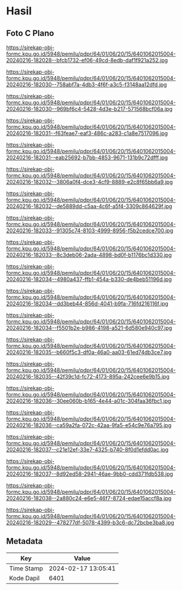 # Hasil

## Foto C Plano

https://sirekap-obj-formc.kpu.go.id/5948/pemilu/pdpr/64/01/06/20/15/6401062015004-20240216-182028--bfcb1732-ef06-49cd-8edb-daf1f921a252.jpg

https://sirekap-obj-formc.kpu.go.id/5948/pemilu/pdpr/64/01/06/20/15/6401062015004-20240216-182030--758abf7a-4db3-4f6f-a3c5-f3148aa12dfd.jpg

https://sirekap-obj-formc.kpu.go.id/5948/pemilu/pdpr/64/01/06/20/15/6401062015004-20240216-182030--969bf6c4-5428-4d3e-b217-571568bcf06a.jpg

https://sirekap-obj-formc.kpu.go.id/5948/pemilu/pdpr/64/01/06/20/15/6401062015004-20240216-182031--f63feae7-eaf3-486c-a283-c1a8e7517096.jpg

https://sirekap-obj-formc.kpu.go.id/5948/pemilu/pdpr/64/01/06/20/15/6401062015004-20240216-182031--eab25692-b7bb-4853-9671-131b9c72dfff.jpg

https://sirekap-obj-formc.kpu.go.id/5948/pemilu/pdpr/64/01/06/20/15/6401062015004-20240216-182032--3806a0f4-dce3-4cf9-8889-e2c8f65bb6a9.jpg

https://sirekap-obj-formc.kpu.go.id/5948/pemilu/pdpr/64/01/06/20/15/6401062015004-20240216-182032--de5889dd-c5aa-4c6f-a5f4-3309c864629f.jpg

https://sirekap-obj-formc.kpu.go.id/5948/pemilu/pdpr/64/01/06/20/15/6401062015004-20240216-182033--91305c74-8103-4999-8956-f5b2cedce700.jpg

https://sirekap-obj-formc.kpu.go.id/5948/pemilu/pdpr/64/01/06/20/15/6401062015004-20240216-182033--8c3deb06-2ada-4898-bd0f-b1176bc1d330.jpg

https://sirekap-obj-formc.kpu.go.id/5948/pemilu/pdpr/64/01/06/20/15/6401062015004-20240216-182034--4980a437-ffb1-454a-b330-de4beb51196d.jpg

https://sirekap-obj-formc.kpu.go.id/5948/pemilu/pdpr/64/01/06/20/15/6401062015004-20240216-182034--dd3beb44-856d-4041-b9fa-716fd216116f.jpg

https://sirekap-obj-formc.kpu.go.id/5948/pemilu/pdpr/64/01/06/20/15/6401062015004-20240216-182034--f5501b2e-b986-4198-a521-6d580e940c97.jpg

https://sirekap-obj-formc.kpu.go.id/5948/pemilu/pdpr/64/01/06/20/15/6401062015004-20240216-182035--b660f5c3-df0a-46a0-aa03-61ed74db3ce7.jpg

https://sirekap-obj-formc.kpu.go.id/5948/pemilu/pdpr/64/01/06/20/15/6401062015004-20240216-182035--42f39c1d-fc72-4173-895a-242cee6e9b15.jpg

https://sirekap-obj-formc.kpu.go.id/5948/pemilu/pdpr/64/01/06/20/15/6401062015004-20240216-182036--30ee060b-b165-4e44-a01c-304faa36fbc1.jpg

https://sirekap-obj-formc.kpu.go.id/5948/pemilu/pdpr/64/01/06/20/15/6401062015004-20240216-182036--ca59a2fa-072c-42aa-9fa5-e54c9e76a795.jpg

https://sirekap-obj-formc.kpu.go.id/5948/pemilu/pdpr/64/01/06/20/15/6401062015004-20240216-182037--c21e12ef-33e7-4325-b740-8f0d1efdd0ac.jpg

https://sirekap-obj-formc.kpu.go.id/5948/pemilu/pdpr/64/01/06/20/15/6401062015004-20240216-182037--8d92ed58-2941-46ae-9bb0-cdd371fdb538.jpg

https://sirekap-obj-formc.kpu.go.id/5948/pemilu/pdpr/64/01/06/20/15/6401062015004-20240216-182038--2a880c24-e6e5-46f7-8724-edae15accf8a.jpg

https://sirekap-obj-formc.kpu.go.id/5948/pemilu/pdpr/64/01/06/20/15/6401062015004-20240216-182029--478277df-5078-4399-b3c6-dc72bcbe3ba8.jpg


## Metadata

| Key        | Value               |
| ---------- | ------------------- |
| Time Stamp | 2024-02-17 13:05:41 |
| Kode Dapil | 6401                |



